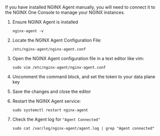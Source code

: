 If you have installed NGINX Agent manually, you will need to connect it to the
NGINX One Console to manage your NGINX instances.

1. Ensure NGINX Agent is installed

   ```shell
   nginx-agent -v
   ```

1. Locate the NGINX Agent Configuration File:

   ```shell
   /etc/nginx-agent/nginx-agent.conf
   ```

1. Open the NGINX Agent configuration file in a text editor like vim:

   ```shell
   sudo vim /etc/nginx-agent/nginx-agent.conf
   ```

1. Uncomment the command block, and set the token to your data plane key
1. Save the changes and close the editor
1. Restart the NGINX Agent service:

   ```shell
   sudo systemctl restart nginx-agent
   ```

1. Check the Agent log for `"Agent Connected"`

   ```
   sudo cat /var/log/nginx-agent/agent.log | grep "Agent connected"
   ```